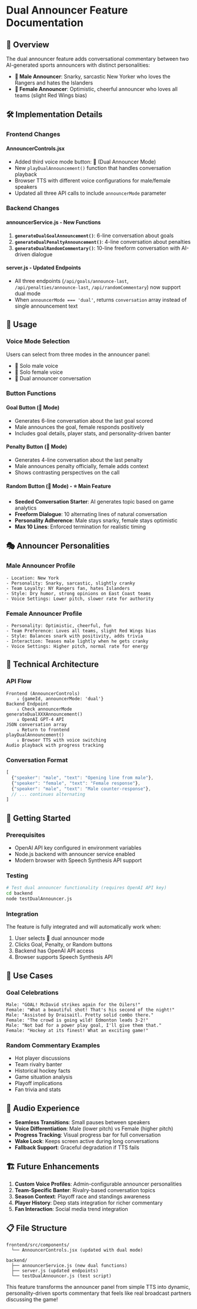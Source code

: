 # Dual Announcer Feature Documentation

## 🎤 Overview

The dual announcer feature adds conversational commentary between two AI-generated sports announcers with distinct personalities:

- **👨 Male Announcer**: Snarky, sarcastic New Yorker who loves the Rangers and hates the Islanders
- **👩 Female Announcer**: Optimistic, cheerful announcer who loves all teams (slight Red Wings bias)

## 🛠️ Implementation Details

### Frontend Changes

#### AnnouncerControls.jsx
- Added third voice mode button: 🎤 (Dual Announcer Mode)
- New `playDualAnnouncement()` function that handles conversation playback
- Browser TTS with different voice configurations for male/female speakers
- Updated all three API calls to include `announcerMode` parameter

### Backend Changes

#### announcerService.js - New Functions
1. **`generateDualGoalAnnouncement()`**: 6-line conversation about goals
2. **`generateDualPenaltyAnnouncement()`**: 4-line conversation about penalties  
3. **`generateDualRandomCommentary()`**: 10-line freeform conversation with AI-driven dialogue

#### server.js - Updated Endpoints
- All three endpoints (`/api/goals/announce-last`, `/api/penalties/announce-last`, `/api/randomCommentary`) now support dual mode
- When `announcerMode === 'dual'`, returns `conversation` array instead of single announcement text

## 🎯 Usage

### Voice Mode Selection
Users can select from three modes in the announcer panel:
- 👨 Solo male voice
- 👩 Solo female voice  
- 🎤 Dual announcer conversation

### Button Functions

#### Goal Button (🎤 Mode)
- Generates 6-line conversation about the last goal scored
- Male announces the goal, female responds positively
- Includes goal details, player stats, and personality-driven banter

#### Penalty Button (🎤 Mode)  
- Generates 4-line conversation about the last penalty
- Male announces penalty officially, female adds context
- Shows contrasting perspectives on the call

#### Random Button (🎤 Mode) - ⭐ **Main Feature**
- **Seeded Conversation Starter**: AI generates topic based on game analytics
- **Freeform Dialogue**: 10 alternating lines of natural conversation
- **Personality Adherence**: Male stays snarky, female stays optimistic
- **Max 10 Lines**: Enforced termination for realistic timing

## 🎭 Announcer Personalities

### Male Announcer Profile
```
- Location: New York
- Personality: Snarky, sarcastic, slightly cranky
- Team Loyalty: NY Rangers fan, hates Islanders
- Style: Dry humor, strong opinions on East Coast teams
- Voice Settings: Lower pitch, slower rate for authority
```

### Female Announcer Profile  
```
- Personality: Optimistic, cheerful, fun
- Team Preference: Loves all teams, slight Red Wings bias
- Style: Balances snark with positivity, adds trivia
- Interaction: Teases male lightly when he gets cranky
- Voice Settings: Higher pitch, normal rate for energy
```

## 🔧 Technical Architecture

### API Flow
```
Frontend (AnnouncerControls) 
    ↓ {gameId, announcerMode: 'dual'}
Backend Endpoint 
    ↓ Check announcerMode
generateDualXXXAnnouncement() 
    ↓ OpenAI GPT-4 API
JSON conversation array
    ↓ Return to frontend
playDualAnnouncement() 
    ↓ Browser TTS with voice switching
Audio playback with progress tracking
```

### Conversation Format
```javascript
[
  {"speaker": "male", "text": "Opening line from male"},
  {"speaker": "female", "text": "Female response"},
  {"speaker": "male", "text": "Male counter-response"},
  // ... continues alternating
]
```

## 🚀 Getting Started

### Prerequisites
- OpenAI API key configured in environment variables
- Node.js backend with announcer service enabled
- Modern browser with Speech Synthesis API support

### Testing
```bash
# Test dual announcer functionality (requires OpenAI API key)
cd backend
node testDualAnnouncer.js
```

### Integration
The feature is fully integrated and will automatically work when:
1. User selects 🎤 dual announcer mode
2. Clicks Goal, Penalty, or Random buttons
3. Backend has OpenAI API access
4. Browser supports Speech Synthesis API

## 🎯 Use Cases

### Goal Celebrations
```
Male: "GOAL! McDavid strikes again for the Oilers!"
Female: "What a beautiful shot! That's his second of the night!"
Male: "Assisted by Draisaitl. Pretty solid combo there."
Female: "The crowd is going wild! Edmonton leads 3-2!"
Male: "Not bad for a power play goal, I'll give them that."
Female: "Hockey at its finest! What an exciting game!"
```

### Random Commentary Examples
- Hot player discussions
- Team rivalry banter  
- Historical hockey facts
- Game situation analysis
- Playoff implications
- Fan trivia and stats

## 🎵 Audio Experience

- **Seamless Transitions**: Small pauses between speakers
- **Voice Differentiation**: Male (lower pitch) vs Female (higher pitch)  
- **Progress Tracking**: Visual progress bar for full conversation
- **Wake Lock**: Keeps screen active during long conversations
- **Fallback Support**: Graceful degradation if TTS fails

## 🏗️ Future Enhancements

1. **Custom Voice Profiles**: Admin-configurable announcer personalities
2. **Team-Specific Banter**: Rivalry-based conversation topics
3. **Season Context**: Playoff race and standings awareness
4. **Player History**: Deep stats integration for richer commentary
5. **Fan Interaction**: Social media trend integration

## 📋 File Structure
```
frontend/src/components/
  └── AnnouncerControls.jsx (updated with dual mode)

backend/
  ├── announcerService.js (new dual functions)
  ├── server.js (updated endpoints)
  └── testDualAnnouncer.js (test script)
```

This feature transforms the announcer panel from simple TTS into dynamic, personality-driven sports commentary that feels like real broadcast partners discussing the game!

